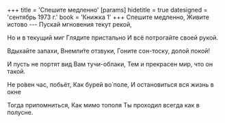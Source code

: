 +++
title = 'Спешите медленно'
[params]
  hidetitle = true
  datesigned = 'сентябрь 1973 г.'
  book = 'Книжка 1'
+++
Спешите медленно,
Живите истово ---
Пускай мгновения текут рекой,

Но и в текущий миг
Глядите пристально<!-- Исправление автора: Вглядитесь пристально -->
И всё потрогайте своей рукой.

Вдыхайте запахи,
Внемли&#x301;те отзвуки,
Гоните сон-тоску, долой покой!

И пусть не портят вид
Вам тучи-облаки,<!-- Исправление Ильи, было: Вам тучи --- облака, -->
Тем и прекрасен мир, что он такой.

Не ро&#x301;вен час, побьёт,
Как бурей во&#x301; поле,
И остановиться вся жизнь в окне

Тогда припомниться,
Как мимо тополя
Ты проходил всегда как в полусне.<!-- Вариант автора: Ты проходил всегда как в полутьме. -->

<!-- сентябрь 1973 г. -->
<!-- Книжка 1 -->
